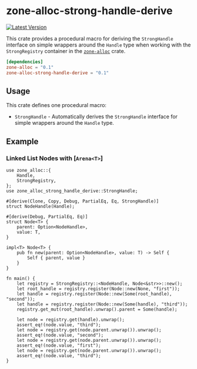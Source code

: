 # zone-alloc-strong-handle-derive

[![Latest Version]][crates.io]

[Latest Version]: https://img.shields.io/crates/v/zone_alloc_strong_handle_derive.svg
[crates.io]: https://crates.io/crates/zone_alloc_strong_handle_derive

This crate provides a procedural macro for deriving the `StrongHandle` interface on simple wrappers around the `Handle` type when working with the `StrongRegistry` container in the [`zone-alloc`](https://crates.io/crates/zone_alloc) crate.

```toml
[dependencies]
zone-alloc = "0.1"
zone-alloc-strong-handle-derive = "0.1"
```

## Usage

This crate defines one procedural macro:

- `StrongHandle` - Automatically derives the `StrongHandle` interface for simple wrappers around the `Handle` type.

## Example

### Linked List Nodes with [`Arena<T>`]

```
use zone_alloc::{
    Handle,
    StrongRegistry,
};
use zone_alloc_strong_handle_derive::StrongHandle;

#[derive(Clone, Copy, Debug, PartialEq, Eq, StrongHandle)]
struct NodeHandle(Handle);

#[derive(Debug, PartialEq, Eq)]
struct Node<T> {
    parent: Option<NodeHandle>,
    value: T,
}

impl<T> Node<T> {
    pub fn new(parent: Option<NodeHandle>, value: T) -> Self {
        Self { parent, value }
    }
}

fn main() {
    let registry = StrongRegistry::<NodeHandle, Node<&str>>::new();
    let root_handle = registry.register(Node::new(None, "first"));
    let handle = registry.register(Node::new(Some(root_handle), "second"));
    let handle = registry.register(Node::new(Some(handle), "third"));
    registry.get_mut(root_handle).unwrap().parent = Some(handle);

    let node = registry.get(handle).unwrap();
    assert_eq!(node.value, "third");
    let node = registry.get(node.parent.unwrap()).unwrap();
    assert_eq!(node.value, "second");
    let node = registry.get(node.parent.unwrap()).unwrap();
    assert_eq!(node.value, "first");
    let node = registry.get(node.parent.unwrap()).unwrap();
    assert_eq!(node.value, "third");
}
```
